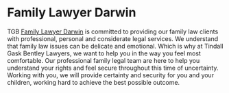 # Family Lawyer Darwin

TGB <a href="https://tgb.com.au/areas-served/tgb-family-lawyers-darwin/">Family Lawyer Darwin</a> is committed to providing our family law clients with professional, personal and considerate legal services. We understand that family law issues can be delicate and emotional. Which is why at Tindall Gask Bentley Lawyers, we want to help you in the way you feel most comfortable. Our professional family legal team are here to help you understand your rights and feel secure throughout this time of uncertainty. Working with you, we will provide certainty and security for you and your children, working hard to achieve the best possible outcome.
